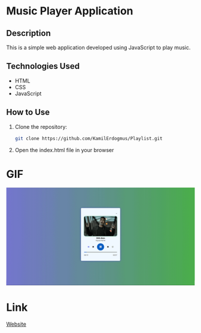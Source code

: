 # Music Player Application

## Description
This is a simple web application developed using JavaScript to play music.

## Technologies Used

- HTML
- CSS
- JavaScript

## How to Use

1. Clone the repository:
   ```bash
   git clone https://github.com/KamilErdogmus/Playlist.git
   ```
2. Open the index.html file in your browser

# GIF

![](/assets/GIF.gif)

# Link

[Website](https://66391029456725001ba1a7cd--graceful-sunflower-1d224c.netlify.app/)
